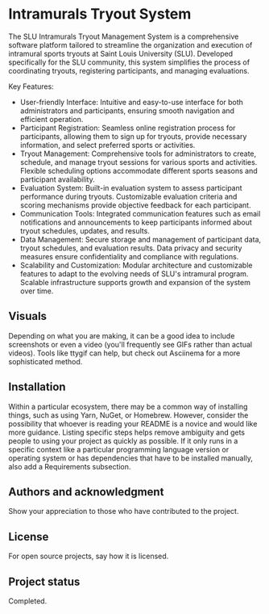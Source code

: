 # Intramurals Tryout System
The SLU Intramurals Tryout Management System is a comprehensive software platform tailored to streamline the organization and execution of intramural sports tryouts at Saint Louis University (SLU). Developed specifically for the SLU community, this system simplifies the process of coordinating tryouts, registering participants, and managing evaluations.

Key Features:

- User-friendly Interface: Intuitive and easy-to-use interface for both administrators and participants, ensuring smooth navigation and efficient operation.
- Participant Registration: Seamless online registration process for participants, allowing them to sign up for tryouts, provide necessary information, and select preferred sports or activities.
- Tryout Management: Comprehensive tools for administrators to create, schedule, and manage tryout sessions for various sports and activities. Flexible scheduling options accommodate different sports seasons and participant availability.
- Evaluation System: Built-in evaluation system to assess participant performance during tryouts. Customizable evaluation criteria and scoring mechanisms provide objective feedback for each participant.
- Communication Tools: Integrated communication features such as email notifications and announcements to keep participants informed about tryout schedules, updates, and results.
- Data Management: Secure storage and management of participant data, tryout schedules, and evaluation results. Data privacy and security measures ensure confidentiality and compliance with regulations.
- Scalability and Customization: Modular architecture and customizable features to adapt to the evolving needs of SLU's intramural program. Scalable infrastructure supports growth and expansion of the system over time.

## Visuals
Depending on what you are making, it can be a good idea to include screenshots or even a video (you'll frequently see GIFs rather than actual videos). Tools like ttygif can help, but check out Asciinema for a more sophisticated method.

## Installation
Within a particular ecosystem, there may be a common way of installing things, such as using Yarn, NuGet, or Homebrew. However, consider the possibility that whoever is reading your README is a novice and would like more guidance. Listing specific steps helps remove ambiguity and gets people to using your project as quickly as possible. If it only runs in a specific context like a particular programming language version or operating system or has dependencies that have to be installed manually, also add a Requirements subsection.

## Authors and acknowledgment
Show your appreciation to those who have contributed to the project.

## License
For open source projects, say how it is licensed.

## Project status
Completed.
